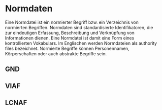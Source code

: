 # Normdaten

Eine Normdatei ist ein normierter Begriff bzw. ein Verzeichnis von normierten Begriffen. Normdaten sind standardisierte Identifikatoren, die zur eindeutigen Erfassung, Beschreibung und Verknüpfung von Informationen dienen. Eine Normdatei ist damit eine Form eines kontrollierten Vokabulars. Im Englischen werden Normdateien als authority files bezeichnet. 
Normierte Begriffe können Personennamen, Körperschaften oder auch abstrakte Begriffe sein.

## GND

## VIAF

## LCNAF


